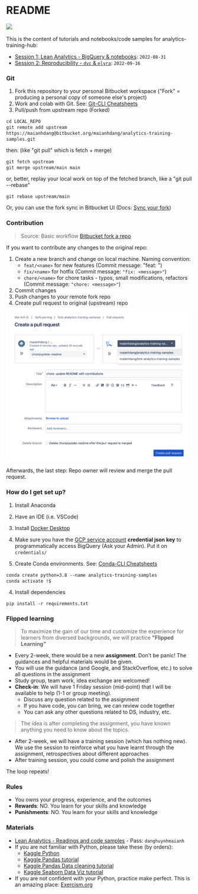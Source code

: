 # README #

[<img src="https://deepnote.com/buttons/launch-in-deepnote.svg">](https://deepnote.com/launch?url=https://github.com/anhdangqb/analytics-training-samples)

This is the content of tutorials and notebooks/code samples for analytics-training-hub:

- [Session 1: Lean Analytics - BigQuery & notebooks](./bigquery-notebooks/README.md): `2022-08-31`
- [Session 2: Reproducibility - `dvc` & `elyra`](./02-reproducibility/README.md): `2022-09-16`

### Git ###

1. Fork this repository to your personal Bitbucket workspace ("Fork" = producing a personal copy of someone else's project) 
2. Work and colab with Git. See: [Git-CLI Cheatsheets](./cheatsheets/git-cli.md)
3. Pull/push from upstream repo (Forked)
```
cd LOCAL_REPO
git remote add upstream https://maianhdang@bitbucket.org/maianhdang/analytics-training-samples.git
```
then: (like "git pull" which is fetch + merge)
```
git fetch upstream
git merge upstream/main main
```
or, better, replay your local work on top of the fetched branch, like a "git pull --rebase"
```
git rebase upstream/main
```
Or, you can use the fork sync in Bitbucket UI (Docs: [Sync your fork](https://support.atlassian.com/bitbucket-cloud/docs/fork-a-repository/))

### Contribution ###
> Source: Basic workflow [Bitbucket fork a repo](https://support.atlassian.com/bitbucket-cloud/docs/fork-a-repository/)

If you want to contribute any changes to the original repo:
1. Create a new branch and change on local machine. Naming convention: 
    - `feat/<name>` for new features (Commit message: "feat: <message>")
    - `fix/<name>` for hotfix (Commit message: `"fix: <message>"`)
    - `chore/<name>` for chore tasks - typos, small modifications, refactors (Commit message: `"chore: <message>"`)
2. Commit changes
2. Push changes to your remote fork repo
3. Create pull request to original (upstream) repo

![](./images/fork-pull-request.png)

Afterwards, the last step: Repo owner will review and merge the pull request.

### How do I get set up? ###

1. Install Anaconda
2. Have an IDE (i.e. VSCode)
3. Install [Docker Desktop](https://www.docker.com/products/docker-desktop/)
4. Make sure you have the [GCP service account](https://cloud.google.com/iam/docs/service-accounts) **credential json key** to programmatically access BigQuery (Ask your Admin). Put it on `credentials/`

3. Create Conda environments. See: [Conda-CLI Cheatsheets](./cheatsheets/conda-cli.md)

```
conda create python=3.8 --name analytics-training-samples
conda activate !$
```

4. Install dependencies

```
pip install -r requirements.txt
```


### Flipped learning ###

> To maximize the gain of our time and customize the experience for learners from diversed backgrounds, we will practice **"Flipped Learning"** 

* Every 2-week, there would be a new **assignment**. Don't be panic! The guidances and helpful materials would be given.
* You will use the guidance (and Google, and StackOverflow, etc.) to solve all questions in the assignment
* Study group, team work, idea exchange are welcomed!
* **Check-in**: We will have 1 Friday session (mid-point) that I will be available to help (1-1 or group meeting). 
    * Discuss any question related to the assignment
    * If you have code, you can bring, we can review code together
    * You can ask any other questions related to DS, industry, etc.

> The idea is after completing the assignment, you have known anything you need to know about the topics.

* After 2-week, we will have a training session (which has nothing new). We use the session to reinforce what you have learnt through the assignment, retrospectives about different approaches
* After training session, you could come and polish the assignment 

The loop repeats!


### Rules ###
* You owns your progress, experience, and the outcomes 
* **Rewards**: NO. You learn for your skills and knowledge
* **Punishments**: NO. You learn for your skills and knowledge


### Materials ###
- [Lean Analytics - Readings and code samples](https://publish.obsidian.md/danghuynhmaianh/00-Work/Lean-Analytics/Tutorials/5-Analytics+Frameworks) - Pass: `danghuynhmaianh`
- If you are not familiar with Python, please take these (by orders):
    - [Kaggle Python](https://www.kaggle.com/learn/python)
    - [Kaggle Pandas tutorial](https://www.kaggle.com/learn/pandas)
    - [Kaggle Pandas Data cleaning tutorial](https://www.kaggle.com/learn/data-cleaning)
    - [Kaggle Seaborn Data Viz tutorial](https://www.kaggle.com/learn/data-visualization)
- If you are not confident with your Python, practice make perfect. This is an amazing place: [Exercism.org](https://exercism.org/tracks/python)

